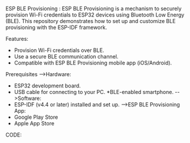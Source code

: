 ESP BLE Provisioning :
ESP BLE Provisioning is a mechanism to securely provision Wi-Fi credentials to ESP32 devices using Bluetooth Low Energy (BLE). This repository demonstrates how to set up and customize BLE provisioning with the ESP-IDF framework.

Features:
* Provision Wi-Fi credentials over BLE.
* Use a secure BLE communication channel.
* Compatible with ESP BLE Provisioning mobile app (iOS/Android).

Prerequisites
-->Hardware:
* ESP32 development board.
* USB cable for connecting to your PC.
*BLE-enabled smartphone.
-->Software:
* ESP-IDF (v4.4 or later) installed and set up.
-->ESP BLE Provisioning App:
* Google Play Store
* Apple App Store

CODE:
